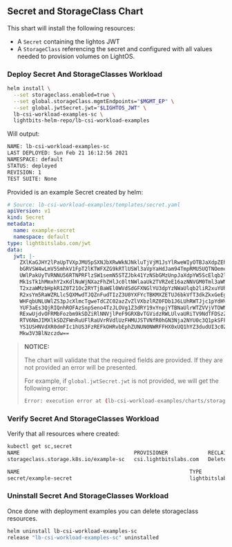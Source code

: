 
## Secret and StorageClass Chart

This shart will install the following resources:

- A `Secret` containing the lightos JWT
- A `StorageClass` referencing the secret and configured with all values needed to provision volumes on LightOS.

### Deploy Secret And StorageClasses Workload

```bash
helm install \
  --set storageclass.enabled=true \
  --set global.storageClass.mgmtEndpoints="$MGMT_EP" \
  --set global.jwtSecret.jwt="$LIGHTOS_JWT" \
  lb-csi-workload-examples-sc \
  lightbits-helm-repo/lb-csi-workload-examples
```

Will output:

```bash
NAME: lb-csi-workload-examples-sc
LAST DEPLOYED: Sun Feb 21 16:12:56 2021
NAMESPACE: default
STATUS: deployed
REVISION: 1
TEST SUITE: None
```

Provided is an example Secret created by helm:

  ```yaml
  # Source: lb-csi-workload-examples/templates/secret.yaml
  apiVersion: v1
  kind: Secret
  metadata:
    name: example-secret
    namespace: default
  type: lightbitslabs.com/jwt
  data:
    jwt: |-
      ZXlKaGJHY2lPaUpTVXpJMU5pSXNJbXRwWkNJNkluTjVjM1JsYlRweWIyOTBJaXdpZEhsd0lqb2lT
      bGRVSW4wLmV5SmhkV1FpT2lKTWFXZG9kRTlUSWl3aVpYaHdJam94TmpRMU5UQTNOemcyTENKcFlY
      UWlPakUyTVRNNU56RTNPRFlzSW1semN5STZJbk41YzNSbGMzUnpJaXdpYW5ScElqb2lhWFJ5UjNN
      Mk1sTk1hMmxhY2xKdlNuWjNXazFhZHlJc0ltNWlaaUk2TVRZeE16azNNVGM0Tml3aWNtOXNaWE1p
      T2xzaWMzbHpkR1Z0T21Oc2RYTjBaWEl0WVdSdGFXNGlYU3dpYzNWaUlqb2liR2xuYUhSdmN5MWpi
      R2xsYm5RaWZRLlc5QXMwdTJQZnFudTIzZ3U0YXFYcTBKMXZETUJ6bkVfT3dkZkxGeEgzMUdZZVAx
      WHFqbUNLUWlZS3pJcXlmcTgweTdCZC02azZvZlVXbzlRZ0FDb1J6LUhRWTJjc1pYdHVHTGRpRzN3
      YUF3aEs3QjRIQnhROFAzSnpSeno4TzJLOVg1Z3dRY19xYnpjYTBNaUlrWTZVVjVTOWNEMTROTHNQ
      RExwUjdvOFRMbFozbm9kSDZiRlNNVjlPeF9GRXBvTGVidzRWLUlvaURiTV9NdTFDSzZCOUJGeFpN
      RTV6NmJIMXlkSDZFWnRuUFlRaUVrRVdlUzFHMUJSTVNfR0hGN3Nja2NYU0c3Q1pkSFFqOHY1b0Y1
      YS1USHNVdXR0dmFIc1hUS3FzREFkOHRvbEphZUNUN0NWRFFHX0xUQ1hYZ3dudUI3c0ZRaHJHbHhR
      Mkw3V3BlNzczdw==
  ```

> **NOTICE:**
> 
> The chart will validate that the required fields are provided.
> If they are not provided an error will be presented.
>
> For example, if `global.jwtSecret.jwt` is not provided, we will get the following error:
>
> ```bash
> Error: execution error at (lb-csi-workload-examples/charts/storageclass/templates/secret.yaml:1:85): global.jwtSecret.jwt field is required
> ```
> 

### Verify Secret And StorageClasses Workload

Verify that all resources where created:

```bash
kubectl get sc,secret
NAME                                     PROVISIONER             RECLAIMPOLICY   VOLUMEBINDINGMODE   ALLOWVOLUMEEXPANSION   AGE
storageclass.storage.k8s.io/example-sc   csi.lightbitslabs.com   Delete          Immediate           true                   5m27s

NAME                                                       TYPE                                  DATA   AGE
secret/example-secret                                      lightbitslabs.com/jwt                 1      5m27s
```

### Uninstall Secret And StorageClasses Workload

Once done with deployment examples you can delete storageclass resources.

```bash
helm uninstall lb-csi-workload-examples-sc
release "lb-csi-workload-examples-sc" uninstalled
```
